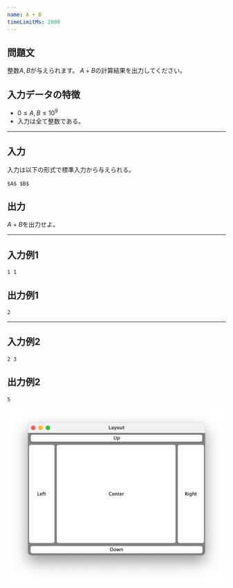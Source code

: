 ```yaml
---
name: A + B
timeLimitMs: 2000
---
```


## 問題文

整数$A,B$が与えられます。
$A+B$の計算結果を出力してください。

## 入力データの特徴

- $0 \leq A,B \leq 10^9$
- 入力は全て整数である。

---

## 入力

入力は以下の形式で標準入力から与えられる。

```
$A$ $B$
```

## 出力

$A+B$を出力せよ。

---

## 入力例1

```
1 1
```

## 出力例1

```
2
```

---

## 入力例2

```
2 3
```

## 出力例2

```
5
```

![](/assets/problems/example_course_imported_a_plus_b/01_mac.png)